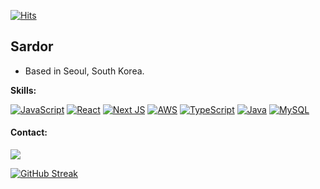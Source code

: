 [![Hits](https://hits.seeyoufarm.com/api/count/incr/badge.svg?url=https%3A%2F%2Fgithub.com%2FSardor-M%2Fhit-counter&count_bg=%230130C6&title_bg=%23C90012&icon=buzzfeed.svg&icon_color=%23E7E7E7&title=hits&edge_flat=true)](https://hits.seeyoufarm.com)


## Sardor 
- Based in Seoul, South Korea.

**Skills:** 


[![JavaScript](https://img.shields.io/badge/Javascript-%23323330?style=flat-square&logo=javascript&logoColor=%23F7DF1E)]()
[![React](https://img.shields.io/badge/React-%2300599C.svg?style=flat-square&logo=react&logoColor=%2361DAFB)]()
[![Next JS](https://img.shields.io/badge/Next-black?style=flat-square&logo=next.js&logoColor=white)]()
[![AWS](https://img.shields.io/badge/AWS-%23FF9900.svg?style=flat-square&logo=amazon-aws&logoColor=white)]()
[![TypeScript](https://img.shields.io/badge/Typescript-%23007ACC.svg?style=flat-square&logo=typescript&logoColor=white)]()
[![Java](https://img.shields.io/badge/Java-%23ED8B00.svg?style=flat-square&logo=openjdk&logoColor=white)]()
[![MySQL](https://img.shields.io/badge/MySQL-008CC1?style=flat-square&logo=mysql&logoColor=white)]()

#### Contact: 
<a href="mailto:sardor0968@gmail.com"><img src="https://img.shields.io/badge/sardor0968@gmail.com-d14836?style=flat-square&logo=Gmail&logoColor=white&link=mailto:sardor0968@gmail.com"/></a>

[![GitHub Streak](https://streak-stats.demolab.com?user=Sardor-M&mode=weekly)](https://git.io/streak-stats)
